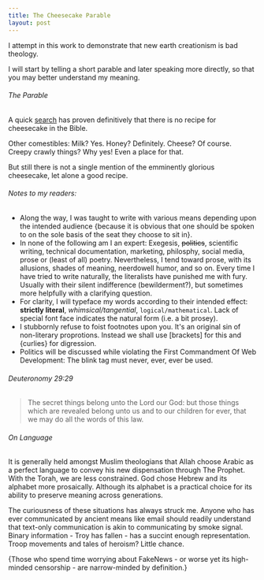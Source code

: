 ```yaml
---
title: The Cheesecake Parable
layout: post
---
```

<link rel='stylesheet' href='../css/markdown7.css'/>

I attempt in this work to demonstrate that new earth creationism is bad theology.

I will start by telling a short parable and later speaking more directly, so that you may better understand my meaning.
 
###### The Parable
A quick [search](https://www.biblegateway.com/quicksearch/?quicksearch=cheesecake&qs_version=KJV) has proven definitively that there is no recipe for cheesecake in the Bible. 

Other comestibles: Milk? Yes. Honey? Definitely. Cheese? Of course. Creepy crawly things? Why yes! Even a place for that.
 
But still there is not a single mention of the emminently glorious cheesecake, let alone a good recipe.

###### Notes to my readers:

- Along the way, I was taught to write with various means depending upon the intended audience {because it is obvious that one should be spoken to on the sole basis of the seat they choose to sit in}. 
- In none of the following am I an expert: Exegesis, ~~politics~~, scientific writing, technical documentation, marketing, philosphy, social media, prose or (least of all) poetry. Nevertheless, I tend toward prose, with its allusions, shades of meaning, neerdowell humor, and so on. Every time I have tried to write naturally, the literalists have punished me with fury. Usually with their silent indifference (bewilderment?), but sometimes more helpfully with a clarifying question.
- For clarity, I will typeface my words according to their intended effect: **strictly literal**, _whimsical/tangential_, ``logical/mathematical``. Lack of special font face indicates the natural form (i.e. a bit prosey).
- I stubbornly refuse to foist footnotes upon you. It's an original sin of non-literary proprotions. Instead we shall use [brackets] for this and {curlies} for digression.
- Politics will be discussed while violating the First Commandment Of Web Development: The blink tag must never, ever, ever be used.
    
###### Deuteronomy 29:29
 
> The secret things belong unto the Lord our God: but those things which are revealed belong unto us and to our children for ever, that we may do all the words of this law.

###### On Language

It is generally held amongst Muslim theologians that Allah choose Arabic as a perfect language to convey his new dispensation through The Prophet. With the Torah, we are less constrained. God chose Hebrew and its alphabet more prosaically. Although its alphabet is a practical choice for its ability to preserve meaning across generations.

The curiousness of these situations has always struck me. Anyone who has ever communicated by ancient means like email should readily understand that text-only communication is akin to communicating by smoke signal. Binary information - Troy has fallen - has a succint enough representation. Troop movements and tales of heroism? Little chance.    
 
{Those who spend time worrying about FakeNews - or worse yet its high-minded censorship - are narrow-minded by definition.}